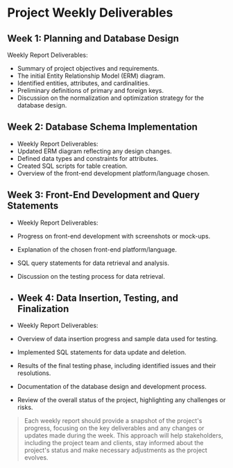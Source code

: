 # Project Weekly Deliverables

## Week 1: Planning and Database Design
Weekly Report Deliverables:
* Summary of project objectives and requirements.
* The initial Entity Relationship Model (ERM) diagram.
* Identified entities, attributes, and cardinalities.
* Preliminary definitions of primary and foreign keys.
* Discussion on the normalization and optimization strategy for the database design.

## Week 2: Database Schema Implementation
* Weekly Report Deliverables:
* Updated ERM diagram reflecting any design changes.
* Defined data types and constraints for attributes.
* Created SQL scripts for table creation.
* Overview of the front-end development platform/language chosen.

## Week 3: Front-End Development and Query Statements
* Weekly Report Deliverables:
* Progress on front-end development with screenshots or mock-ups.
* Explanation of the chosen front-end platform/language.
* SQL query statements for data retrieval and analysis.
* Discussion on the testing process for data retrieval.

* ## Week 4: Data Insertion, Testing, and Finalization
* Weekly Report Deliverables:
* Overview of data insertion progress and sample data used for testing.
* Implemented SQL statements for data update and deletion.
* Results of the final testing phase, including identified issues and their resolutions.
* Documentation of the database design and development process.
* Review of the overall status of the project, highlighting any challenges or risks.

> Each weekly report should provide a snapshot of the project's progress, focusing on the key deliverables and any changes or updates made during the week. This approach will help stakeholders, including the project team and clients, stay informed about the project's status and make necessary adjustments as the project evolves.